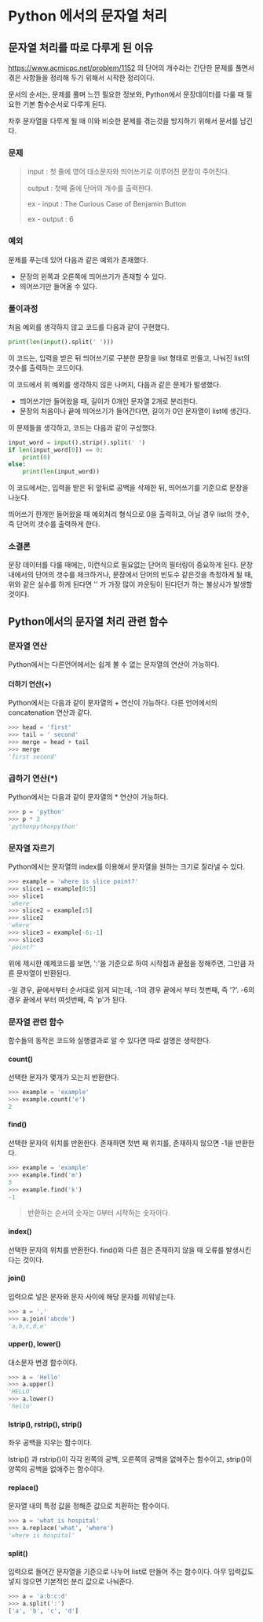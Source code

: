 # Python 에서의 문자열 처리

## 문자열 처리를 따로 다루게 된 이유

https://www.acmicpc.net/problem/1152 의 단어의 개수라는 간단한 문제를 풀면서 겪은 사항들을 정리해 두기 위해서 시작한 정리이다. 

문서의 순서는, 문제를 풀며 느낀 필요한 정보와, Python에서 문장데이터를 다룰 때 필요한 기본 함수순서로 다루게 된다.

차후 문자열을 다루게 될 때 이와 비슷한 문제를 겪는것을 방지하기 위해서 문서를 남긴다.

### 문제

> input : 첫 줄에 영어 대소문자와 띄어쓰기로 이루어진 문장이 주어진다.
>
> output : 첫째 줄에 단어의 개수를 출력한다.
>
> ex - input : The Curious Case of Benjamin Button
>
> ex - output : 6

### 예외

문제를 푸는데 있어 다음과 같은 예외가 존재했다.

* 문장의 왼쪽과 오른쪽에 띄어쓰기가 존재할 수 있다.
* 띄어쓰기만 들어올 수 있다.

### 풀이과정

처음 예외를 생각하지 않고 코드를 다음과 같이 구현했다.

```python
print(len(input().split(' ')))
```

이 코드는, 입력을 받은 뒤 띄어쓰기로 구분한 문장을 list 형태로 만들고, 나눠진 list의 갯수를 출력하는 코드이다.

이 코드에서 위 예외를 생각하지 않은 나머지, 다음과 같은 문제가 발생했다.

* 띄어쓰기만 들어왔을 때, 길이가 0개인 문자열 2개로 분리한다.
* 문장의 처음이나 끝에 띄어쓰기가 들어간다면, 길이가 0인 문자열이 list에 생긴다.

이 문제들을 생각하고, 코드는 다음과 같이 구성했다.

```python
input_word = input().strip().split(' ')
if len(input_word[0]) == 0:
    print(0)
else:
    print(len(input_word))
```

이 코드에서는, 입력을 받은 뒤 앞뒤로 공백을 삭제한 뒤, 띄어쓰기를 기준으로 문장을 나눈다.

띄어쓰기 한개만 들어왔을 때 예외처리 형식으로 0을 출력하고, 아닐 경우 list의 갯수, 즉 단어의 갯수를 출력하게 한다.

### 소결론

문장 데이터를 다룰 때에는, 이런식으로 필요없는 단어의 필터링이 중요하게 된다. 문장 내에서의 단어의 갯수를 체크하거나, 문장에서 단어의 빈도수 같은것을 측정하게 될 때, 위와 같은 실수를 하게 된다면 '' 가 가장 많이 카운팅이 된다던가 하는 불상사가 발생할 것이다. 



## Python에서의 문자열 처리 관련 함수

### 문자열 연산

Python에서는 다른언어에서는 쉽게 볼 수 없는 문자열의 연산이 가능하다.

#### 더하기 연산(+)

Python에서는 다음과 같이 문자열의 + 연산이 가능하다. 다른 언어에서의 concatenation 연산과 같다.

```python
>>> head = 'first'
>>> tail = ' second'
>>> merge = head + tail
>>> merge
'first second'
```

### 곱하기 연산(*)

Python에서는 다음과 같이 문자열의 * 연산이 가능하다.

```python
>>> p = 'python'
>>> p * 3
'pythonpythonpython'
```

### 문자열 자르기

Python에서는 문자열의 index를 이용해서 문자열을 원하는 크기로 잘라낼 수 있다.

```python
>>> example = 'where is slice point?'
>>> slice1 = example[0:5]
>>> slice1
'where'
>>> slice2 = example[:5]
>>> slice2
'where'
>>> slice3 = example[-6:-1]
>>> slice3
'point?'
```

위에 제시한 예제코드를 보면, ':'을 기준으로 하여 시작점과 끝점을 정해주면, 그만큼 자른 문자열이 반환된다.

-일 경우, 끝에서부터 순서대로 읽게 되는데, -1의 경우 끝에서 부터 첫번째, 즉 '?'. -6의 경우 끝에서 부터 여섯번째, 즉 'p'가 된다.

### 문자열 관련 함수

함수들의 동작은 코드와 실행결과로 알 수 있다면 따로 설명은 생략한다.

#### count()

선택한 문자가 몇개가 오는지 반환한다.

```python
>>> example = 'example'
>>> example.count('e')
2
```

#### find()

선택한 문자의 위치를 반환한다. 존재하면 첫번 째 위치를, 존재하지 않으면 -1을 반환한다.

```python
>>> example = 'example'
>>> example.find('m')
3
>>> example.find('k')
-1
```

> 반환하는 순서의 숫자는 0부터 시작하는 숫자이다.

#### index()

선택한 문자의 위치를 반환한다. find()와 다른 점은 존재하지 않을 때 오류를 발생시킨다는 것이다.

#### join()

입력으로 넣은 문자와 문자 사이에 해당 문자를 끼워넣는다.

```python
>>> a = ','
>>> a.join('abcde')
'a,b,c,d,e'
```

#### upper(), lower()

대소문자 변경 함수이다.

```python
>>> a = 'Hello'
>>> a.upper()
'HELLO'
>>> a.lower()
'hello'
```

#### lstrip(), rstrip(), strip()

좌우 공백을 지우는 함수이다.

lstrip() 과 rstrip()이 각각 왼쪽의 공백, 오른쪽의 공백을 없애주는 함수이고, strip()이 양쪽의 공백을 없애주는 함수이다.

#### replace()

문자열 내의 특정 값을 정해준 값으로 치환하는 함수이다.

```python
>>> a = 'what is hospital'
>>> a.replace('what', 'where')
'where is hospital'
```

#### split()

입력으로 들어간 문자열을 기준으로 나누어 list로 만들어 주는 함수이다. 아무 입력값도 넣지 않으면 기본적인 분리 값으로 나눠준다.

```python
>>> a = 'a:b:c:d'
>>> a.split(':')
['a', 'b', 'c', 'd']
```

